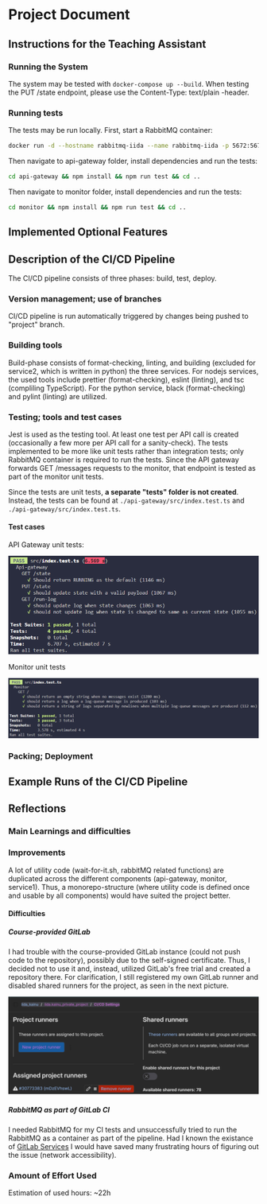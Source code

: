 # Project Document

## Instructions for the Teaching Assistant

### Running the System

The system may be tested with `docker-compose up --build`. When testing the PUT /state endpoint, please use the Content-Type: text/plain -header.

### Running tests

The tests may be run locally. First, start a RabbitMQ container:

```sh
docker run -d --hostname rabbitmq-iida --name rabbitmq-iida -p 5672:5672 rabbitmq:3.10
```

Then navigate to api-gateway folder, install dependencies and run the tests:

```sh
cd api-gateway && npm install && npm run test && cd ..
```

Then navigate to monitor folder, install dependencies and run the tests:

```sh
cd monitor && npm install && npm run test && cd ..
```

## Implemented Optional Features

## Description of the CI/CD Pipeline

The CI/CD pipeline consists of three phases: build, test, deploy.

### Version management; use of branches

CI/CD pipeline is run automatically triggered by changes being pushed to "project" branch.

### Building tools

Build-phase consists of format-checking, linting, and building (excluded for service2, which is written in python) the three services. For nodejs services, the used tools include prettier (format-checking), eslint (linting), and tsc (compliling TypeScript). For the python service, black (format-checking) and pylint (linting) are utilized.

### Testing; tools and test cases

Jest is used as the testing tool. At least one test per API call is created (occasionally a few more per API call for a sanity-check). The tests implemented to be more like unit tests rather than integration tests; only RabbitMQ container is required to run the tests. Since the API gateway forwards GET /messages requests to the monitor, that endpoint is tested as part of the monitor unit tests.

Since the tests are unit tests, **a separate "tests" folder is not created**. Instead, the tests can be found at `./api-gateway/src/index.test.ts` and `./api-gateway/src/index.test.ts`.

#### Test cases

API Gateway unit tests:

![API gateway unit tests](./images/api-gateway-tests.png)

Monitor unit tests

![monitor unit tests](./images/monitor-tests.png)

### Packing; Deployment

## Example Runs of the CI/CD Pipeline

## Reflections

### Main Learnings and difficulties

### Improvements

A lot of utility code (wait-for-it.sh, rabbitMQ related functions) are duplicated across the different components (api-gateway, monitor, service1). Thus, a monorepo-structure (where utility code is defined once and usable by all components) would have suited the project better.

#### Difficulties

##### Course-provided GitLab

I had trouble with the course-provided GitLab instance (could not push code to the repository), possibly due to the self-signed certificate. Thus, I decided not to use it and, instead, utilized GitLab's free trial and created a repository there. For clarification, I still registered my own GitLab runner and disabled shared runners for the project, as seen in the next picture.

![GitLab Project Runners](./images/gitlab-runners.png)

##### RabbitMQ as part of GitLab CI

I needed RabbitMQ for my CI tests and unsuccessfully tried to run the RabbitMQ as a container as part of the pipeline. Had I known the existance of [GitLab Services](https://docs.gitlab.com/ee/ci/services/) I would have saved many frustrating hours of figuring out the issue (network accessibility).

### Amount of Effort Used

Estimation of used hours: ~22h
